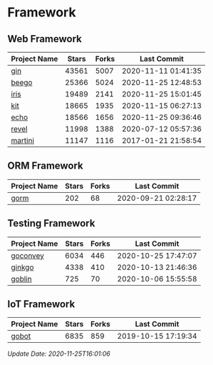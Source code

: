 # Framework

## Web Framework
| Project Name | Stars | Forks | Last Commit |
| ------------ | ----- | ----- | ----------- |
| [gin](https://github.com/gin-gonic/gin) | 43561 | 5007 | 2020-11-11 01:41:35 |
| [beego](https://github.com/astaxie/beego) | 25366 | 5024 | 2020-11-25 12:48:53 |
| [iris](https://github.com/kataras/iris) | 19489 | 2141 | 2020-11-25 15:01:45 |
| [kit](https://github.com/go-kit/kit) | 18665 | 1935 | 2020-11-15 06:27:13 |
| [echo](https://github.com/labstack/echo) | 18566 | 1656 | 2020-11-25 09:36:46 |
| [revel](https://github.com/revel/revel) | 11998 | 1388 | 2020-07-12 05:57:36 |
| [martini](https://github.com/go-martini/martini) | 11147 | 1116 | 2017-01-21 21:58:54 |

## ORM Framework
| Project Name | Stars | Forks | Last Commit |
| ------------ | ----- | ----- | ----------- |
| [gorm](https://github.com/jinzhu/gorm) | 202 | 68 | 2020-09-21 02:28:17 |

## Testing Framework
| Project Name | Stars | Forks | Last Commit |
| ------------ | ----- | ----- | ----------- |
| [goconvey](https://github.com/smartystreets/goconvey) | 6034 | 446 | 2020-10-25 17:47:07 |
| [ginkgo](https://github.com/onsi/ginkgo) | 4338 | 410 | 2020-10-13 21:46:36 |
| [goblin](https://github.com/franela/goblin) | 725 | 70 | 2020-10-06 15:55:58 |

## IoT Framework
| Project Name | Stars | Forks | Last Commit |
| ------------ | ----- | ----- | ----------- |
| [gobot](https://github.com/hybridgroup/gobot) | 6835 | 859 | 2019-10-15 17:19:34 |

*Update Date: 2020-11-25T16:01:06*